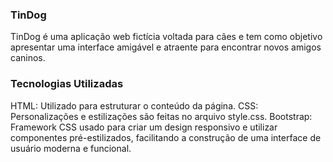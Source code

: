 ### TinDog
TinDog é uma aplicação web fictícia voltada para cães e tem como objetivo apresentar uma interface amigável e atraente para encontrar novos amigos caninos.

### Tecnologias Utilizadas
HTML: Utilizado para estruturar o conteúdo da página.
CSS: Personalizações e estilizações são feitas no arquivo style.css.
Bootstrap: Framework CSS usado para criar um design responsivo e utilizar componentes pré-estilizados, facilitando a construção de uma interface de usuário moderna e funcional.
